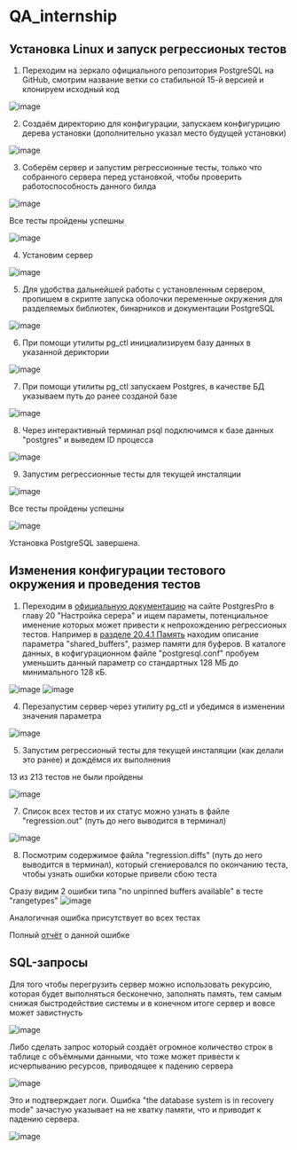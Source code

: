 # QA_internship

## Установка Linux и запуск регрессионых тестов

1. Переходим на зеркало официального репозитория PostgreSQL на GitHub, смотрим название ветки со стабильной 15-й версией и клонируем исходный код

![image](https://github.com/user-attachments/assets/d98c8ed6-c5be-43b5-8831-31ca6ebecc93)

2. Создаём директорию для конфигурации, запускаем конфигурицию дерева установки (дополнительно указал место будущей установки)

![image](https://github.com/user-attachments/assets/8129c8a1-690b-4665-9941-3418cbfe53f5)

3. Соберём сервер и запустим регрессионные тесты, только что собранного сервера перед установкой, чтобы проверить работоспособность данного билда

![image](https://github.com/user-attachments/assets/c82a90f1-ed9d-42de-89e7-8f596f1efd0f)

Все тесты пройдены успешны

![image](https://github.com/user-attachments/assets/9cbcaf6f-1500-476e-b3d1-b6431ef2039e)

4. Установим сервер

![image](https://github.com/user-attachments/assets/c191d361-eebb-49c3-8af5-f9a627ea8d0a)

5. Для удобства дальнейшей работы с установленным сервером, пропишем в скрипте запуска оболочки переменные окружения для разделяемых библиотек, бинарников и документации PostgreSQL

![image](https://github.com/user-attachments/assets/d7ac2052-2d1c-4b3e-a205-95d72688510b)

6. При помощи утилиты pg_ctl инициализируем базу данных в указанной дериктории

![image](https://github.com/user-attachments/assets/e3ce4eb8-aba0-4d19-9712-e2475526269f)

7. При помощи утилиты pg_ctl запускаем Postgres, в качестве БД указываем путь до ранее созданой базе

![image](https://github.com/user-attachments/assets/7ad309eb-adce-4752-a1de-c5c807e900fb)

8. Через интерактивный терминал psql подключимся к базе данных "postgres" и выведем ID процесса

![image](https://github.com/user-attachments/assets/e0d1e7e2-8a09-49fe-9877-1d18ef1e645a)

9. Запустим регрессионные тесты для текущей инсталяции

![image](https://github.com/user-attachments/assets/5d19be95-7d2b-43fc-b896-4374d559e386)

Все тесты пройдены успешны

![image](https://github.com/user-attachments/assets/6ec03254-74d4-4a2c-99ca-47eed332da61)

Установка PostgreSQL завершена.

## Изменения конфигурации тестового окружения и проведения тестов

1. Переходим в [официальную документацию](https://postgrespro.ru/docs/postgresql/15/runtime-config-resource) на сайте PostgresPro в главу 20 "Настройка серера" и ищем параметы, потенциальное именение которых может привести к непрохождению регрессионых тестов. Например в [разделе 20.4.1 Память](https://postgrespro.ru/docs/postgresql/15/runtime-config-resource#RUNTIME-CONFIG-RESOURCE-MEMORY) находим описание параметра "shared_buffers", размер памяти для буферов. В каталоге данных, в кофигурационном файле "postgresql.conf" пробуем уменьшить данный параметр со стандартных 128 МБ до минимального 128 кБ.

![image](https://github.com/user-attachments/assets/c2a08b75-32ac-4ea8-b91e-6b34d97ffccf) ![image](https://github.com/user-attachments/assets/788ec2f4-0f2b-44c2-924b-98bedfbb509d)

4. Перезапустим сервер через утилиту pg_ctl и убедимся в изменении значения параметра

![image](https://github.com/user-attachments/assets/e7f1bfd7-e6a3-4a65-92ac-09abf475af8f)

5. Запустим регрессионый тесты для текущей инсталяции (как делали это ранее) и дождёмся их выполнения

13 из 213 тестов не были пройдены

![image](https://github.com/user-attachments/assets/572e4b4e-59fe-4549-aa19-be800b3e0a8d)

7. Список всех тестов и их статус можно узнать в файле "regression.out" (путь до него выводится в терминал)

![image](https://github.com/user-attachments/assets/73b22e6c-5e10-4d8b-bc69-e8ab00741b38)

8. Посмотрим содержимое файла "regression.diffs" (путь до него выводится в терминал), который сгениеровался по окончанию теста, чтобы узнать ошибки которые привели сбою теста

Сразу видим 2 ошибки типа "no unpinned buffers available" в тесте "rangetypes" 
![image](https://github.com/user-attachments/assets/819ab9df-479c-4b69-a6e2-063dfb16bfe3)

Аналогичная ошибка присутствует во всех тестах

Полный [отчёт](https://docs.google.com/document/d/1-upYhPXWS3By14Y7cMnnnp77qKlIMxL3wwTQTWefgVM/edit?usp=sharing) о данной ошибке 

## SQL-запросы

Для того чтобы перегрузить сервер можно использовать рекурсию, которая будет выполняться бесконечно, заполнять память, тем самым снижая быстродействие системы и в конечном итоге сервер и вовсе может завистнусть

![image](https://github.com/user-attachments/assets/9ab49b03-7571-47d5-bc09-c7abbb220b60)

Либо сделать запрос который создаёт огромное количество строк в таблице с объёмными данными, что тоже может привести к исчерпыванию ресурсов, приводящее к падению сервера

![image](https://github.com/user-attachments/assets/65c044c8-48fc-4cef-8404-328a98477147)

Это и подтверждает логи. Ошибка "the database system is in recovery mode" зачастую указывает на не хватку памяти, что и приводит к падению сервера. 

![image](https://github.com/user-attachments/assets/0da3caab-ac97-49a2-8553-4cc9717c2b17)


